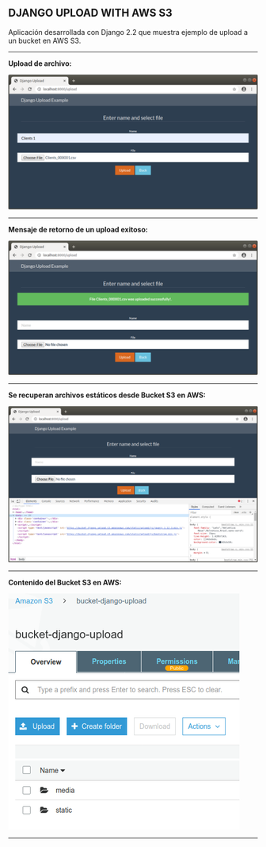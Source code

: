 DJANGO UPLOAD WITH AWS S3
---------------------------------------------------------------------------------------------------------------------------

Aplicación desarrollada con Django 2.2 que muestra ejemplo de upload a un bucket en AWS S3.

---------------------------------------------------------------------------------------------------------------------------

**Upload de archivo:**

![Screenshot Upload](screenshots/upload-file.png)

---------------------------------------------------------------------------------------------------------------------------

**Mensaje de retorno de un upload exitoso:**

![Screenshot Success](screenshots/successful-upload.png)

---------------------------------------------------------------------------------------------------------------------------


**Se recuperan archivos estáticos desde Bucket S3 en AWS:**

![Screenshot StaticFiles](screenshots/static-files-from-aws-bucket.png)

---------------------------------------------------------------------------------------------------------------------------

**Contenido del Bucket S3 en AWS:**

![Screenshot BucketContent](screenshots/aws-bucket-content.png)

---------------------------------------------------------------------------------------------------------------------------

